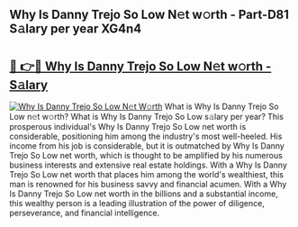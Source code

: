 ## Why Is Danny Trejo So Low N𝚎t w𝚘rth - Part-D81 S𝚊lary per year XG4n4

# <h2><a href="http://gc41bsv.nevu.top/?p=Why+Is+Danny+Trejo+So+Low">🔗 👉🔴 Why Is Danny Trejo So Low N𝚎t w𝚘rth - S𝚊lary</a></h2>

[![Why Is Danny Trejo So Low N𝚎t W𝚘rth](https://i.imgur.com/Oavwk0R.jpeg)](http://gc41bsv.nevu.top/?p=Why+Is+Danny+Trejo+So+Low)
What is Why Is Danny Trejo So Low n𝚎t w𝚘rth? What is Why Is Danny Trejo So Low s𝚊lary per year?
This prosperous individual's Why Is Danny Trejo So Low net worth is considerable, positioning him among the industry's most well-heeled. His income from his job is considerable, but it is outmatched by Why Is Danny Trejo So Low net worth, which is thought to be amplified by his numerous business interests and extensive real estate holdings. With a Why Is Danny Trejo So Low net worth that places him among the world's wealthiest, this man is renowned for his business savvy and financial acumen. With a Why Is Danny Trejo So Low net worth in the billions and a substantial income, this wealthy person is a leading illustration of the power of diligence, perseverance, and financial intelligence.
